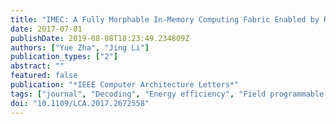 ```yaml
---
title: "IMEC: A Fully Morphable In-Memory Computing Fabric Enabled by Resistive Crossbar"
date: 2017-07-01
publishDate: 2019-08-08T18:23:49.234809Z
authors: ["Yue Zha", "Jing Li"]
publication_types: ["2"]
abstract: ""
featured: false
publication: "*IEEE Computer Architecture Letters*"
tags: ["journal", "Decoding", "Energy efficiency", "Field programmable gate arrays", "Nonvolatile memory", "Program processors", "Non-volatile memory", "TCAM", "energy-efficiency computing", "processing-in-memory"]
doi: "10.1109/LCA.2017.2672558"
---
```


